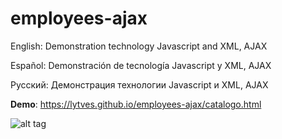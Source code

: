 # employees-ajax
English: Demonstration technology Javascript and XML, AJAX

Español: Demonstración de tecnología Javascript y XML, AJAX

Русский: Демонстрация технологии Javascript и XML, AJAX

**Demo**: https://lytves.github.io/employees-ajax/catalogo.html

![alt tag](https://lytves.github.io/employees-ajax/employees-ajax-xml.png)
